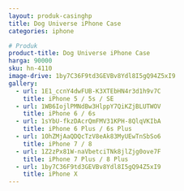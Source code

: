```yaml
---
layout: produk-casinghp
title: Dog Universe iPhone Case
categories: iphone

# Produk
product-title: Dog Universe iPhone Case
harga: 90000
sku: hn-4110
image-drive: 1by7C36F9td3GEVBv8Ydl8I5gQ94Z5xI9
gallery:
  - url: 1E1_ccnY4dwFUB-K3XTEbHN4r3d1h9v7C
    title: iPhone 5 / 5s / SE
  - url: 1WB6IojlPMNdBw3HlppY7QiKZjBLUTWOV
    title: iPhone 6 / 6s
  - url: 1sYbU-fkzDAcrQmFMV31KPH-8QlqVKIbA
    title: iPhone 6 Plus / 6s Plus
  - url: 1OhZMjAaQDQcTzV8eAk83MyUEwTnSbSo6
    title: iPhone 7 / 8
  - url: 1Z2zPx81W-naVbetciTNk8jlZjg0ove7F
    title: iPhone 7 Plus / 8 Plus
  - url: 1by7C36F9td3GEVBv8Ydl8I5gQ94Z5xI9
    title: iPhone X
---
```

